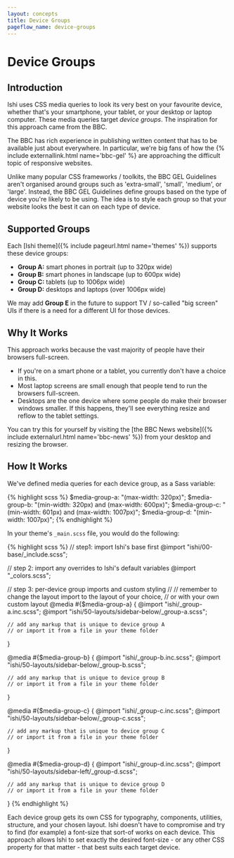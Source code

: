 ```yaml
---
layout: concepts
title: Device Groups
pageflow_name: device-groups
---
```


# Device Groups

## Introduction

Ishi uses CSS media queries to look its very best on your favourite device, whether that's your smartphone, your tablet, or your desktop or laptop computer. These media queries target _device groups_. The inspiration for this approach came from the BBC.

The BBC has rich experience in publishing written content that has to be available just about everywhere. In particular, we're big fans of how the {% include externallink.html name='bbc-gel' %} are approaching the difficult topic of responsive websites.

Unlike many popular CSS frameworks / toolkits, the BBC GEL Guidelines aren't organised around groups such as 'extra-small', 'small', 'medium', or 'large'. Instead, the BBC GEL Guidelines define groups based on the type of device you're likely to be using. The idea is to style each group so that your website looks the best it can on each type of device.

## Supported Groups

Each [Ishi theme]({% include pageurl.html name='themes' %}) supports these device groups:

* __Group A:__ smart phones in portrait (up to 320px wide)
* __Group B:__ smart phones in landscape (up to 600px wide)
* __Group C:__ tablets (up to 1006px wide)
* __Group D:__ desktops and laptops (over 1006px wide)

We may add __Group E__ in the future to support TV / so-called "big screen" UIs if there is a need for a different UI for those devices.

## Why It Works

This approach works because the vast majority of people have their browsers full-screen.

* If you're on a smart phone or a tablet, you currently don't have a choice in this.
* Most laptop screens are small enough that people tend to run the browsers full-screen.
* Desktops are the one device where some people do make their browser windows smaller. If this happens, they'll see everything resize and reflow to the tablet settings.

You can try this for yourself by visiting the [the BBC News website]({% include externalurl.html name='bbc-news' %}) from your desktop and resizing the browser.

## How It Works

We've defined media queries for each device group, as a Sass variable:

{% highlight scss %}
$media-group-a: "(max-width: 320px)";
$media-group-b: "(min-width: 320px) and (max-width: 600px)";
$media-group-c: "(min-width: 601px) and (max-width: 1007px)";
$media-group-d: "(min-width: 1007px)";
{% endhighlight %}

In your theme's `_main.scss` file, you would do the following:

{% highlight scss %}
// step1: import Ishi's base first
@import "ishi/00-base/_include.scss";

// step 2: import any overrides to Ishi's default variables
@import "_colors.scss";

// step 3: per-device group imports and custom styling
//
// remember to change the layout import to the layout of your choice,
// or with your own custom layout
@media #{$media-group-a} {
    @import "ishi/_group-a.inc.scss";
    @import "ishi/50-layouts/sidebar-below/_group-a.scss";

    // add any markup that is unique to device group A
    // or import it from a file in your theme folder
}

@media #{$media-group-b} {
    @import "ishi/_group-b.inc.scss";
    @import "ishi/50-layouts/sidebar-below/_group-b.scss";

    // add any markup that is unique to device group B
    // or import it from a file in your theme folder
}

@media #{$media-group-c} {
    @import "ishi/_group-c.inc.scss";
    @import "ishi/50-layouts/sidebar-below/_group-c.scss";

    // add any markup that is unique to device group C
    // or import it from a file in your theme folder
}

@media #{$media-group-d} {
    @import "ishi/_group-d.inc.scss";
    @import "ishi/50-layouts/sidebar-left/_group-d.scss";

    // add any markup that is unique to device group D
    // or import it from a file in your theme folder
}
{% endhighlight %}

Each device group gets its own CSS for typography, components, utilities, structure, and your chosen layout. Ishi doesn't have to compromise and try to find (for example) a font-size that sort-of works on each device. This approach allows Ishi to set exactly the desired font-size - or any other CSS property for that matter - that best suits each target device.